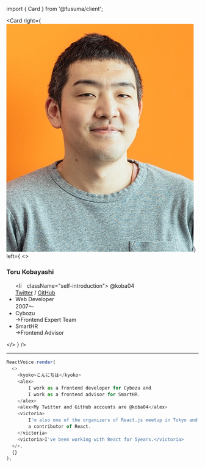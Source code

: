 import { Card } from '@fusuma/client';

<!-- note
This is my first conference talk in English!
I'm a little nervous...

So I'm going to use a custom renderer to introduce myself.

緊張してるのでカスタムレンダラーの力を借りたいと思います。

(yarn voice)
-->

<Card
    right={<img src="../images/self.jpg" />}
    left={
        <>
            <h3>Toru Kobayashi</h3>
            <ul>
                <li　className="self-introduction"> @koba04 <br /><a href="https://twitter.com/koba04">Twitter</a> / <a href="https://github.com/koba04">GitHub</a></li>
                <li className="self-introduction">Web Developer<br />2007〜</li>
                <li className="self-introduction">Cybozu<br />→Frontend Expert Team</li>
                <li className="self-introduction">SmartHR<br />→Frontend Advisor</li>
            </ul>
        </>
  }
/>

----------------------

<!-- note
This is the actual code of the demo using a custom renderer that I've created.
After this talk, you will be able to create a custom renderer like this.

今のはこのRendererで再生したものです
-->

```js
ReactVoice.render(
  <>
    <kyoko>こんにちは</kyoko>
    <alex>
        I work as a frontend developer for Cybozu and
        I work as a frontend advisor for SmartHR.
    </alex>
    <alex>My Twitter and GitHub accounts are @koba04</alex>
    <victoria>
        I'm also one of the organizers of React.js meetup in Tokyo and
        a contributor of React.
    </victoria>
    <victoria>I've been working with React for 5years.</victoria>
  </>,
  {}
);
```
